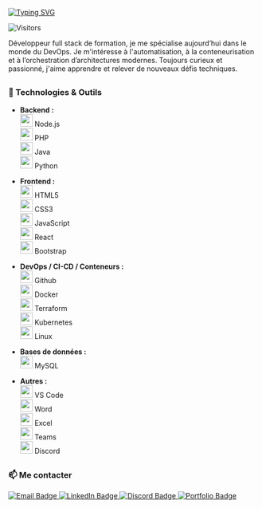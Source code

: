 [![Typing SVG](https://readme-typing-svg.demolab.com?font=Ubuntu&size=35&duration=2500&pause=1000&color=1B97FF&center=true&multiline=true&width=1000&height=150&lines=Bonjour%2C+je+m'appelle+Hamdi+!;En+recherche+d'un+poste+en+tant+que+DevOps)](https://git.io/typing-svg)

![Visitors](https://visitor-badge.laobi.icu/badge?page_id=ton-pseudo.ton-pseudo)

Développeur full stack de formation, je me spécialise aujourd’hui dans le monde du DevOps.
 Je m'intéresse à l'automatisation, à la conteneurisation et à l’orchestration d’architectures modernes.
 Toujours curieux et passionné, j'aime apprendre et relever de nouveaux défis techniques.
 
##

### 🧰 Technologies & Outils

- **Backend :**  
  <img src="https://cdn.jsdelivr.net/gh/devicons/devicon/icons/nodejs/nodejs-original.svg" width="25" /> Node.js  
  <img src="https://cdn.jsdelivr.net/gh/devicons/devicon/icons/php/php-original.svg" width="25" /> PHP  
  <img src="https://cdn.jsdelivr.net/gh/devicons/devicon/icons/java/java-original.svg" width="25" /> Java  
  <img src="https://cdn.jsdelivr.net/gh/devicons/devicon/icons/python/python-original.svg" width="25" /> Python  

- **Frontend :**  
  <img src="https://cdn.jsdelivr.net/gh/devicons/devicon/icons/html5/html5-original.svg" width="25" /> HTML5  
  <img src="https://cdn.jsdelivr.net/gh/devicons/devicon/icons/css3/css3-original.svg" width="25" /> CSS3  
  <img src="https://cdn.jsdelivr.net/gh/devicons/devicon/icons/javascript/javascript-original.svg" width="25" /> JavaScript  
  <img src="https://cdn.jsdelivr.net/gh/devicons/devicon/icons/react/react-original.svg" width="25" /> React  
  <img src="https://cdn.jsdelivr.net/gh/devicons/devicon/icons/bootstrap/bootstrap-original.svg" width="25" /> Bootstrap  

- **DevOps / CI-CD / Conteneurs :**  
  <img src="https://cdn.jsdelivr.net/gh/devicons/devicon/icons/git/git-original.svg" width="25" /> Github  
  <img src="https://cdn.jsdelivr.net/gh/devicons/devicon/icons/docker/docker-original.svg" width="25" /> Docker  
  <img src="https://cdn.jsdelivr.net/gh/devicons/devicon/icons/terraform/terraform-original.svg" width="25" /> Terraform  
  <img src="https://cdn.jsdelivr.net/gh/devicons/devicon/icons/kubernetes/kubernetes-plain.svg" width="25" /> Kubernetes  
  <img src="https://cdn.jsdelivr.net/gh/devicons/devicon/icons/linux/linux-original.svg" width="25" /> Linux  

- **Bases de données :**  
  <img src="https://cdn.jsdelivr.net/gh/devicons/devicon/icons/mysql/mysql-original.svg" width="25" /> MySQL  
- **Autres :**  
  <img src="https://cdn.jsdelivr.net/gh/devicons/devicon/icons/vscode/vscode-original.svg" width="25" /> VS Code  
  <img src="https://img.icons8.com/fluency/48/microsoft-word-2019.png" width="25" /> Word  
  <img src="https://img.icons8.com/fluency/48/microsoft-excel-2019.png" width="25" /> Excel  
  <img src="https://img.icons8.com/color/48/microsoft-teams.png" width="25" /> Teams  
  <img src="https://img.icons8.com/color/48/discord-logo.png" width="25" /> Discord

##



  ### 📫 Me contacter

<p align="left">
  <a href="mailto:hamdimejri09@gmail.com">
    <img src="https://img.shields.io/badge/email-%23D14836.svg?&style=for-the-badge&logo=gmail&logoColor=white" alt="Email Badge"/>
  </a>
  <a href="https://www.linkedin.com/in/hamdi-mejri/" target="_blank">
    <img src="https://img.shields.io/badge/LinkedIn-%230077B5.svg?&style=for-the-badge&logo=linkedin&logoColor=white" alt="LinkedIn Badge"/>
  </a>
  <a href="https://discord.com/channels/@me/1391692633918672997" target="_blank">
    <img src="https://img.shields.io/badge/Discord-%237289DA.svg?&style=for-the-badge&logo=discord&logoColor=white" alt="Discord Badge"/>
  </a>
  <a href="https://tonportfolio.com" target="_blank">
    <img src="https://img.shields.io/badge/Portfolio-%23000000.svg?&style=for-the-badge&logo=vercel&logoColor=white" alt="Portfolio Badge"/>
  </a>
</p>

##




